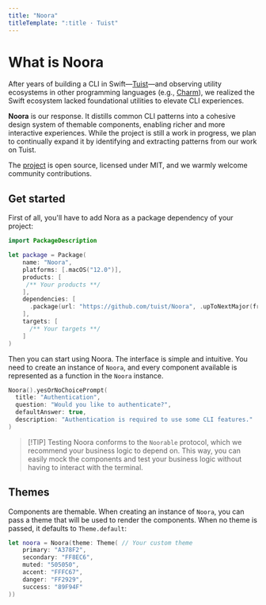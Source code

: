 ```yaml
---
title: "Noora"
titleTemplate: ":title · Tuist"
---
```


# What is Noora

After years of building a CLI in Swift—[Tuist](https://github.com/tuist/tuist)—and observing utility ecosystems in other programming languages (e.g., [Charm](https://github.com/charmbracelet)), we realized the Swift ecosystem lacked foundational utilities to elevate CLI experiences.

**Noora** is our response.
It distills common CLI patterns into a cohesive design system of themable components, enabling richer and more interactive experiences. While the project is still a work in progress, we plan to continually expand it by identifying and extracting patterns from our work on Tuist.

The [project](https://github.com/tuist/tuist) is open source, licensed under MIT, and we warmly welcome community contributions.

## Get started

First of all, you'll have to add Nora as a package dependency of your project:

```swift
import PackageDescription

let package = Package(
    name: "Noora",
    platforms: [.macOS("12.0")],
    products: [
     /** Your products **/
    ],
    dependencies: [
      .package(url: "https://github.com/tuist/Noora", .upToNextMajor(from: "0.15.0")),
    ],
    targets: [
      /** Your targets **/
    ]
)
```

Then you can start using Noora. The interface is simple and intuitive.
You need to create an instance of `Noora`, and every component available is represented as a function in the `Noora` instance.

```swift
Noora().yesOrNoChoicePrompt(
  title: "Authentication",
  question: "Would you like to authenticate?",
  defaultAnswer: true,
  description: "Authentication is required to use some CLI features."
)
```

> [!TIP] Testing
> Noora conforms to the `Noorable` protocol, which we recommend your business logic to depend on. This way, you can easily mock the components and test your business logic without having to interact with the terminal.

## Themes

Components are themable. When creating an instance of `Noora`, you can pass a theme that will be used to render the components. When no theme is passed, it defaults to `Theme.default`:

```swift
let noora = Noora(theme: Theme( // Your custom theme
    primary: "A378F2",
    secondary: "FF8EC6",
    muted: "505050",
    accent: "FFFC67",
    danger: "FF2929",
    success: "89F94F"
))
```

